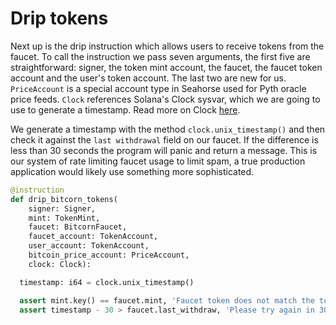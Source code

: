 # Drip tokens

Next up is the drip instruction which allows users to receive tokens from the faucet. To call the instruction we pass seven arguments, the first five are straightforward: signer, the token mint account, the faucet, the faucet token account and the user's token account. The last two are new for us. `PriceAccount` is a special account type in Seahorse used for Pyth oracle price feeds. `Clock` references Solana's Clock sysvar, which we are going to use to generate a timestamp. Read more on Clock [here](https://www.seahorse.dev/using-seahorse/accounts#clock).

We generate a timestamp with the method `clock.unix_timestamp()` and then check it against the `last withdrawal` field on our faucet. If the difference is less than 30 seconds the program will panic and return a message. This is our system of rate limiting faucet usage to limit spam, a true production application would likely use something more sophisticated.

```py
@instruction
def drip_bitcorn_tokens(
    signer: Signer,
    mint: TokenMint,
    faucet: BitcornFaucet,
    faucet_account: TokenAccount,
    user_account: TokenAccount,
    bitcoin_price_account: PriceAccount,
    clock: Clock):

  timestamp: i64 = clock.unix_timestamp()

  assert mint.key() == faucet.mint, 'Faucet token does not match the token provided'
  assert timestamp - 30 > faucet.last_withdraw, 'Please try again in 30 seconds'
```
